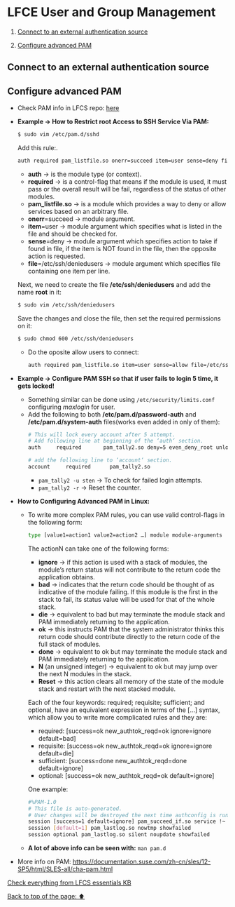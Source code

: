 # LFCE User and Group Management

1. [Connect to an external authentication source](https://github.com/StenlyTU/LFCE-official/blob/main/stuff/LFCE_UserandGroupManagement.md#connect-to-an-external-authentication-source)

2. [Configure advanced PAM](https://github.com/StenlyTU/LFCE-official/blob/main/stuff/LFCE_UserandGroupManagement.md#configure-advanced-PAM)


## Connect to an external authentication source

## Configure advanced PAM

- Check PAM info in LFCS repo: [here](https://github.com/StenlyTU/LFCS-official/blob/main/stuff/UserandGroupManagement.md#configure-pam)

- **Example -> How to Restrict root Access to SSH Service Via PAM:**

    ```bash
    $ sudo vim /etc/pam.d/sshd
    ```
    Add this rule:.
    ```bash
    auth required pam_listfile.so onerr=succeed item=user sense=deny file=/etc/ssh/deniedusers
    ```
    - **auth** -> is the module type (or context).
    - **required** -> is a control-flag that means if the module is used, it must pass or the overall result will be fail, regardless of the status of  other modules.
    - **pam_listfile.so** -> is a module which provides a way to deny or allow services based on an arbitrary file.
    - **onerr**=succeed -> module argument.
    - **item**=user -> module argument which specifies what is listed in the file and should be checked for.
    - **sense**=deny -> module argument which specifies action to take if found in file, if the item is NOT found in the file, then the opposite action is requested.
    -  **file**=/etc/ssh/deniedusers -> module argument which specifies file containing one item per line.

    Next, we need to create the file **/etc/ssh/deniedusers** and add the name **root** in it:

    ```bash
    $ sudo vim /etc/ssh/deniedusers
    ```

    Save the changes and close the file, then set the required permissions on it:

    ```bash
    $ sudo chmod 600 /etc/ssh/deniedusers
    ```

    - Do the oposite allow users to connect:
        ```bash
        auth required pam_listfile.so item=user sense=allow file=/etc/sshd/sshd.allow onerr=fail
        ```

- **Example -> Configure PAM SSH so that if user fails to login 5 time, it gets locked!**

    - Something similar can be done using `/etc/security/limits.conf` configuring *maxlogin* for user.
    - Add the following to both **/etc/pam.d/password-auth** and **/etc/pam.d/system-auth** files(works even added in only of them):
        ```bash
        # This will lock every account after 5 attempt.
        # Add following line at beginning of the ‘auth‘ section.
        auth     required       pam_tally2.so deny=5 even_deny_root unlock_time=120

        # add the following line to ‘account‘ section.
        account     required      pam_tally2.so
        ```
        - `pam_tally2 -u sten` -> To check for failed login attempts.
        - `pam_tally2 -r` -> Reset the counter.

- **How to Configuring Advanced PAM in Linux:**
    - To write more complex PAM rules, you can use valid control-flags in the following form:

        ```bash
        type [value1=action1 value2=action2 …] module module-arguments
        ```

        The actionN can take one of the following forms:
        - **ignore** -> if this action is used with a stack of modules, the module’s return status will not contribute to the return code the application obtains.
        - **bad** -> indicates that the return code should be thought of as indicative of the module failing. If this module is the first in the stack to fail, its status value will be used for that of the whole stack.
        - **die** -> equivalent to bad but may terminate the module stack and PAM immediately returning to the application.
        - **ok** -> this instructs PAM that the system administrator thinks this return code should contribute directly to the return code of the full stack of modules.
        - **done** -> equivalent to ok but may terminate the module stack and PAM immediately returning to the application.
        - **N** (an unsigned integer) -> equivalent to ok but may jump over the next N modules in the stack.
        - **Reset** -> this action clears all memory of the state of the module stack and restart with the next stacked module.

        Each of the four keywords: required; requisite; sufficient; and optional, have an equivalent expression in terms of the [...] syntax, which allow you to write more complicated rules and they are:

        - required: [success=ok new_authtok_reqd=ok ignore=ignore default=bad]
        - requisite: [success=ok new_authtok_reqd=ok ignore=ignore default=die]
        - sufficient: [success=done new_authtok_reqd=done default=ignore]
        - optional: [success=ok new_authtok_reqd=ok default=ignore]

        One example:
        ```bash
        #%PAM-1.0
        # This file is auto-generated.
        # User changes will be destroyed the next time authconfig is run.
        session [success=1 default=ignore] pam_succeed_if.so service !~ gdm* service !~ su* quiet
        session [default=1] pam_lastlog.so nowtmp showfailed
        session optional pam_lastlog.so silent noupdate showfailed
        ```

    - **A lot of above info can be seen with:** `man pam.d`

- More info on PAM: https://documentation.suse.com/zh-cn/sles/12-SP5/html/SLES-all/cha-pam.html

[Check everything from LFCS essentials KB](https://github.com/StenlyTU/LFCS-official/blob/main/stuff/UserandGroupManagement.md)

[Back to top of the page: ⬆️](https://github.com/StenlyTU/LFCE-official/blob/main/stuff/LFCE_UserandGroupManagement.md#connect-to-an-external-authentication-source)